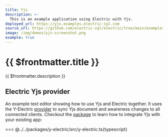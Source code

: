 ```yaml
---
title: Yjs
description: >-
  This is an example application using Electric with Yjs.
deployed_url: https://yjs.examples.electric-sql.com
source_url: https://github.com/electric-sql/electric/tree/main/examples/yjs
image: /img/demos/yjs-screenshot.png
example: true
---
```


# {{ $frontmatter.title }}

{{ $frontmatter.description }}

<DemoEmbed :demo="$frontmatter" />

<DemoCTAs :demo="$frontmatter" />

## Electric Yjs provider

An example text editor showing how to use Yjs and Electric together. It uses the Y-Electric [provider](https://docs.yjs.dev/tutorials/creating-a-custom-provider) to sync Yjs document and awareness changes to all connected clients. Checkout the [package](https://github.com/electric-sql/electric/tree/main/packages/y-electric) to learn how to integrate Yjs with your existing app:

<<< @../../packages/y-electric/src/y-electric.ts{typescript}

<DemoCTAs :demo="$frontmatter" />
